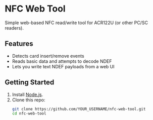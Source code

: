# NFC Web Tool

Simple web-based NFC read/write tool for ACR122U (or other PC/SC readers).

## Features
- Detects card insert/remove events
- Reads basic data and attempts to decode NDEF
- Lets you write text NDEF payloads from a web UI

## Getting Started

1. Install [Node.js](https://nodejs.org/).
2. Clone this repo:
   ```bash
   git clone https://github.com/YOUR_USERNAME/nfc-web-tool.git
   cd nfc-web-tool
